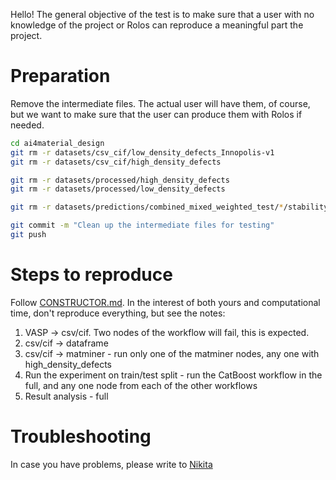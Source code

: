 Hello! The general objective of the test is to make sure that a user with no knowledge of the project or Rolos can reproduce a meaningful part the project.
# Preparation
Remove the intermediate files. The actual user will have them, of course, but we want to make sure that the user can produce them with Rolos if needed.
```bash
cd ai4material_design
git rm -r datasets/csv_cif/low_density_defects_Innopolis-v1
git rm -r datasets/csv_cif/high_density_defects

git rm -r datasets/processed/high_density_defects
git rm -r datasets/processed/low_density_defects

git rm -r datasets/predictions/combined_mixed_weighted_test/*/stability/catboost

git commit -m "Clean up the intermediate files for testing"
git push
```
# Steps to reproduce
Follow [CONSTRUCTOR.md](../../docs/CONSTRUCTOR.md). In the interest of both yours and computational time, don't reproduce everything, but see the notes:
1. VASP -> csv/cif. Two nodes of the workflow will fail, this is expected.
2. csv/cif -> dataframe
3. csv/cif -> matminer - run only one of the matminer nodes, any one with high_density_defects
4. Run the experiment on train/test split - run the CatBoost workflow in the full, and any one node from each of the other workflows
5. Result analysis - full
# Troubleshooting
In case you have problems, please write to [Nikita](https://t.me/kazeevn)